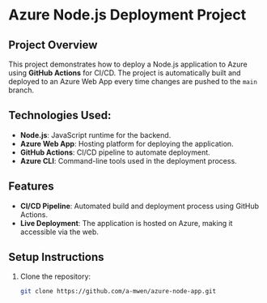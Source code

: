 # Azure Node.js Deployment Project

## Project Overview
This project demonstrates how to deploy a Node.js application to Azure using **GitHub Actions** for CI/CD. The project is automatically built and deployed to an Azure Web App every time changes are pushed to the `main` branch.

## Technologies Used:
- **Node.js**: JavaScript runtime for the backend.
- **Azure Web App**: Hosting platform for deploying the application.
- **GitHub Actions**: CI/CD pipeline to automate deployment.
- **Azure CLI**: Command-line tools used in the deployment process.

## Features
- **CI/CD Pipeline**: Automated build and deployment process using GitHub Actions.
- **Live Deployment**: The application is hosted on Azure, making it accessible via the web.

## Setup Instructions
1. Clone the repository:
   ```bash
   git clone https://github.com/a-mwen/azure-node-app.git
